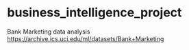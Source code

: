# business_intelligence_project
Bank Marketing data analysis
https://archive.ics.uci.edu/ml/datasets/Bank+Marketing
